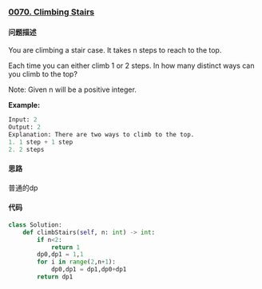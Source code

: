 ### [0070. Climbing Stairs](https://leetcode-cn.com/problems/climbing-stairs/)

#### 问题描述
You are climbing a stair case. It takes n steps to reach to the top.

Each time you can either climb 1 or 2 steps. In how many distinct ways can you climb to the top?

Note: Given n will be a positive integer.

**Example:**
```python
Input: 2
Output: 2
Explanation: There are two ways to climb to the top.
1. 1 step + 1 step
2. 2 steps
```

#### 思路
普通的dp

#### 代码

```python
class Solution:
    def climbStairs(self, n: int) -> int:
        if n<2:
            return 1
        dp0,dp1 = 1,1
        for i in range(2,n+1):
            dp0,dp1 = dp1,dp0+dp1
        return dp1
```